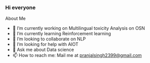 ### Hi everyone


About Me

- 🔭 I’m currently working on Multilingual toxicity Analysis on OSN
- 🌱 I’m currently learning Reinforcement learning
- 👯 I’m looking to collaborate on NLP
- 🤔 I’m looking for help with AIOT
- 💬 Ask me about Data science
- 📫 How to reach me: Mail me at pranjalsingh2399@gmail.com

